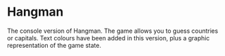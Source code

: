 # Hangman

The console version of Hangman. The game allows you to guess countries or capitals. Text colours have been added in this version, plus a graphic representation of the game state.
